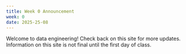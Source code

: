 ```yaml
---
title: Week 0 Announcement
week: 0
date: 2025-25-08
---
```


Welcome to data engineering! Check back on this site for more updates. Information on this site is not final until the first day of class.